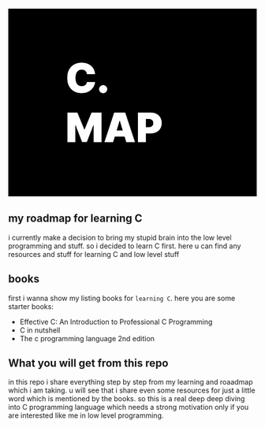 ![BANNER](./assets/C.Map.png)

## my roadmap for learning C
i currently make a decision to bring my stupid brain into the low level programming and stuff. so i decided to learn C first. here u can find any resources and stuff for learning C and low level stuff

## books
first i wanna show my listing books for `learning C`. here you are some starter books:
- Effective C: An Introduction to Professional C Programming
- C in nutshell 
- The c programming language 2nd edition 

## What you will get from this repo
in this repo i share everything step by step from my learning and roaadmap which i am taking. u will see that i share even some resources for just a little word which is mentioned by the books. so this is a real deep deep diving into C programming language which needs a strong motivation only if you are interested like me in low level programming.